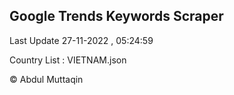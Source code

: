 

## Google Trends Keywords Scraper 
 
Last Update 27-11-2022 , 05:24:59

Country List :
VIETNAM.json



© Abdul Muttaqin 
